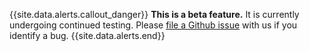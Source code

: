 {{site.data.alerts.callout_danger}}
**This is a beta feature.** It is currently undergoing continued testing. Please [file a Github issue](https://www.cockroachlabs.com/docs/{{site.versions["stable"]}}/file-an-issue.html) with us if you identify a bug.
{{site.data.alerts.end}}
